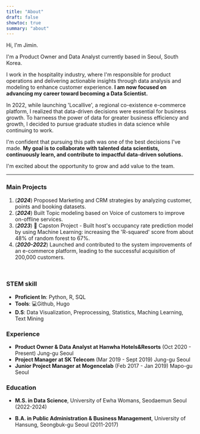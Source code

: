 ```yaml
---
title: "About"
draft: false
showtoc: true
summary: "about"
---
```


Hi, I'm Jimin.

 I'm a Product Owner and Data Analyst currently based in Seoul, South Korea.

I work in the hospitality industry, where I'm responsible for product operations and delivering actionable insights through data analysis and modeling to enhance customer experience.
**I am now focused on advancing my career toward becoming a Data Scientist.**

In 2022, while launching 'Locallive', a regional co-existence e-commerce platform, I realized that data-driven decisions were essential for business growth.
To harneess the power of data for greater business efficiency and growth, I decided to pursue graduate studies in data science while continuing to work.

I'm confident that pursuing this path was one of the best decisions I've made. **My goal is to collaborate with talented data scientists, continuously learn, and contribute to impactful data-driven solutions.**

I'm excited about the opportunity to grow and add value to the team.

------

### Main Projects

1) (***2024***) Proposed Marketing and CRM strategies by analyzing customer, points and booking datasets.
2) (***2024***) Built Topic modeling based on Voice of customers to improve on-offline services.
3) (***2023***) 📝 Capston Project - Built host's occupancy rate prediction model by using Machine Learning: increasing the 'R-squared' score from about 48% of random forest to 67%.
4) (***2020-2022***) Launched and contributed to the system improvements of an e-commerce platform, leading to the successful acquisition of 200,000 customers.

&nbsp;

### STEM skill 

- **Proficient In**: Python, R, SQL
- **Tools**: 💻Github, Hugo
- **D.S**: Data Visualization, Preprocessing, Statistics, Maching Learning, Text Mining
&nbsp;

### Experience

- **Product Owner & Data Analyst at Hanwha Hotels&Resorts** (Oct 2020 - Present) Jung-gu Seoul
- **Project Manager at SK Telecom** (Mar 2019 - Sept 2019) Jung-gu Seoul
- **Junior Project Manager at Mogencelab** (Feb 2017 - Jan 2019) Mapo-gu Seoul
&nbsp;

### Education

- **M.S. in Data Science**, University of Ewha Womans, Seodaemun Seoul (2022-2024)

- **B.A. in Public Administration & Business Management**, University of Hansung, Seongbuk-gu Seoul (2011-2017) 